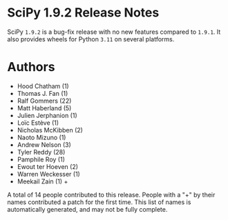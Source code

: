 SciPy 1.9.2 Release Notes
=====================

SciPy `1.9.2` is a bug-fix release with no new features
compared to `1.9.1`. It also provides wheels for Python `3.11`
on several platforms.

Authors
=======

* Hood Chatham (1)
* Thomas J. Fan (1)
* Ralf Gommers (22)
* Matt Haberland (5)
* Julien Jerphanion (1)
* Loïc Estève (1)
* Nicholas McKibben (2)
* Naoto Mizuno (1)
* Andrew Nelson (3)
* Tyler Reddy (28)
* Pamphile Roy (1)
* Ewout ter Hoeven (2)
* Warren Weckesser (1)
* Meekail Zain (1) +

A total of 14 people contributed to this release.
People with a "+" by their names contributed a patch for the first time.
This list of names is automatically generated, and may not be fully complete.